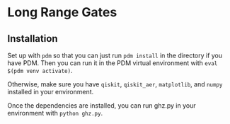 # Long Range Gates

## Installation
Set up with `pdm` so that you can just run `pdm install` in the directory if you have PDM.
Then you can run it in the PDM virtual environment with `eval $(pdm venv activate)`.

Otherwise, make sure you have `qiskit`, `qiskit_aer`, `matplotlib`, and `numpy` installed in your environment.

Once the dependencies are installed, you can run ghz.py in your environment with `python ghz.py`.

